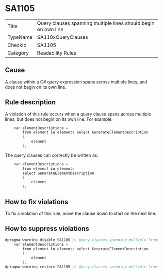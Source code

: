 # SA1105

<table>
<tr>
  <td>Title</td>
  <td>Query clauses spanning multiple lines should begin on own line</td>
</tr>
<tr>
  <td>TypeName</td>
  <td>SA110xQueryClauses</td>
</tr>
<tr>
  <td>CheckId</td>
  <td>SA1105</td>
</tr>
<tr>
  <td>Category</td>
  <td>Readability Rules</td>
</tr>
</table>

## Cause

A clause within a C# query expression spans across multiple lines, and does not begin on its own line.

## Rule description

A violation of this rule occurs when a query clause spans across multiple lines, but does not begin on its own line. For example:
```c#
    var elementDescriptions =
        from element in elements select GenerateElementDescription
        (
            element
        );
```

The query clauses can correctly be written as:
```c#
    var elementDescriptions =
        from element in elements
		select GenerateElementDescription
        (
            element
        );
```
 
## How to fix violations

To fix a violation of this rule, move the clause down to start on the next line.

## How to suppress violations

```c#
#pragma warning disable SA1105 // Query clauses spanning multiple lines should begin on own line
    var elementDescriptions =
        from element in elements select GenerateElementDescription
        (
            element
        );
#pragma warning restore SA1105 // Query clauses spanning multiple lines should begin on own line
```

